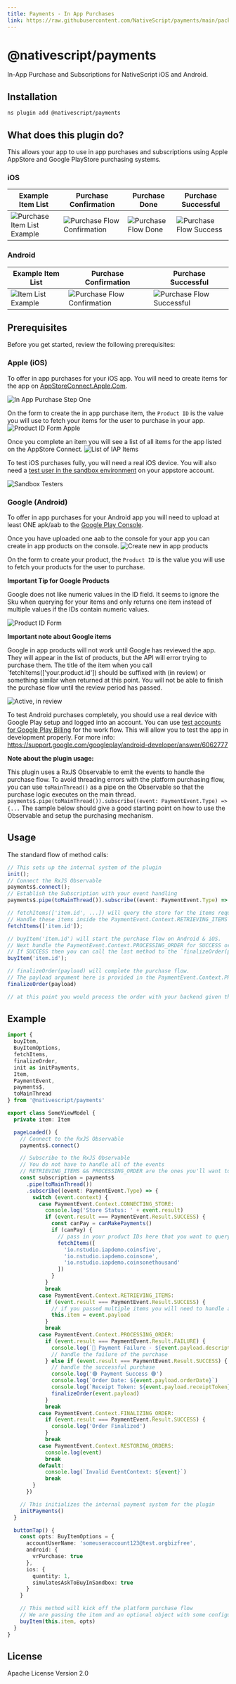 ```yaml
---
title: Payments - In App Purchases
link: https://raw.githubusercontent.com/NativeScript/payments/main/packages/payments/README.md
---
```


# @nativescript/payments

In-App Purchase and Subscriptions for NativeScript iOS and Android.

## Installation

```bash
ns plugin add @nativescript/payments
```

## What does this plugin do?

This allows your app to use in app purchases and subscriptions using Apple AppStore and Google PlayStore purchasing systems.

### iOS

| Example Item List                                                                                                                    | Purchase Confirmation                                                                                                                | Purchase Done                                                                                                                | Purchase Successful                                                                                                             |
| ------------------------------------------------------------------------------------------------------------------------------------ | ------------------------------------------------------------------------------------------------------------------------------------ | ---------------------------------------------------------------------------------------------------------------------------- | ------------------------------------------------------------------------------------------------------------------------------- |
| ![Purchase Item List Example](https://raw.githubusercontent.com/NativeScript/payments/main/assets/payments/images/ios-payments4.png) | ![Purchase Flow Confirmation](https://raw.githubusercontent.com/NativeScript/payments/main/assets/payments/images/ios-payments5.png) | ![Purchase Flow Done](https://raw.githubusercontent.com/NativeScript/payments/main/assets/payments/images/ios-payments6.png) | ![Purchase Flow Success](https://raw.githubusercontent.com/NativeScript/payments/main/assets/payments/images/ios-payments7.png) |

### Android

| Example Item List                                                                                                               | Purchase Confirmation                                                                                                                    | Purchase Successful                                                                                                                    |
| ------------------------------------------------------------------------------------------------------------------------------- | ---------------------------------------------------------------------------------------------------------------------------------------- | -------------------------------------------------------------------------------------------------------------------------------------- |
| ![Item List Example](https://raw.githubusercontent.com/NativeScript/payments/main/assets/payments/images/android-payments3.png) | ![Purchase Flow Confirmation](https://raw.githubusercontent.com/NativeScript/payments/main/assets/payments/images/android-payments4.png) | ![Purchase Flow Successful](https://raw.githubusercontent.com/NativeScript/payments/main/assets/payments/images/android-payments5.png) |

## Prerequisites

Before you get started, review the following prerequisites:

### Apple (iOS)

To offer in app purchases for your iOS app. You will need to create items for the app on [AppStoreConnect.Apple.Com](https://appstoreconnect.apple.com).

![In App Purchase Step One](https://raw.githubusercontent.com/NativeScript/payments/main/assets/payments/images/ios-payments1.png)

On the form to create the in app purchase item, the `Product ID` is the value you will use to fetch your items for the user to purchase in your app.
![Product ID Form Apple](https://raw.githubusercontent.com/NativeScript/payments/main/assets/payments/images/ios-payments2.png)

Once you complete an item you will see a list of all items for the app listed on the AppStore Connect.
![List of IAP Items](https://raw.githubusercontent.com/NativeScript/payments/main/assets/payments/images/ios-payments3.png)

To test iOS purchases fully, you will need a real iOS device. You will also need a [test user in the sandbox environment](https://appstoreconnect.apple.com/access/testers) on your appstore account.

![Sandbox Testers](https://raw.githubusercontent.com/NativeScript/payments/main/assets/payments/images/sandbox-testers.png)

### Google (Android)

To offer in app purchases for your Android app you will need to upload at least ONE apk/aab to the [Google Play Console](https://play.google.com).

Once you have uploaded one aab to the console for your app you can create in app products on the console.
![Create new in app products](https://raw.githubusercontent.com/NativeScript/payments/main/assets/payments/images/android-payments1.png)

On the form to create your product, the `Product ID` is the value you will use to fetch your products for the user to purchase.

**Important Tip for Google Products**

Google does not like numeric values in the ID field. It seems to ignore the Sku when querying for your items and only returns one item instead of multiple values if the IDs contain numeric values.

![Product ID Form](https://raw.githubusercontent.com/NativeScript/payments/main/assets/payments/images/android-payments2.png)

**Important note about Google items**

Google in app products will not work until Google has reviewed the app. They will appear in the list of products, but the API will error trying to purchase them. The title of the item when you call `fetchItems(['your.product.id']) should be suffixed with (in review) or something similar when returned at this point. You will not be able to finish the purchase flow until the review period has passed.

![Active, in review](https://raw.githubusercontent.com/NativeScript/payments/main/assets/payments/images/android-active-inreview.png)

To test Android purchases completely, you should use a real device with Google Play setup and logged into an account. You can use [test accounts
for Google Play Billing](https://developer.android.com/google/play/billing/test) for the work flow. This will allow you to test the app in development properly. For more info: https://support.google.com/googleplay/android-developer/answer/6062777

**Note about the plugin usage:**

This plugin uses a RxJS Observable to emit the events to handle the purchase flow. To avoid threading errors with the platform purchasing flow, you can use `toMainThread()` as a pipe on the Observable so that the purchase logic executes on the main thread. `payments$.pipe(toMainThread()).subscribe((event: PaymentEvent.Type) => {...`
The sample below should give a good starting point on how to use the Observable and setup the purchasing mechanism.

## Usage

The standard flow of method calls:

```typescript
// This sets up the internal system of the plugin
init();
// Connect the RxJS Observable
payments$.connect();
// Establish the Subscription with your event handling
payments$.pipe(toMainThread()).subscribe((event: PaymentEvent.Type) => {...

// fetchItems(['item.id', ...]) will query the store for the items requested.
// Handle these items inside the PaymentEvent.Context.RETRIEVING_ITEMS event.
fetchItems(['item.id']);

// buyItem('item.id') will start the purchase flow on Android & iOS.
// Next handle the PaymentEvent.Context.PROCESSING_ORDER for SUCCESS or FAILURE.
// If SUCCESS then you can call the last method to the `finalizeOrder(payload)` method.
buyItem('item.id');

// finalizeOrder(payload) will complete the purchase flow.
// The payload argument here is provided in the PaymentEvent.Context.PROCESSING_ORDER - SUCCESS event (see below example for detailed usage).
finalizeOrder(payload)

// at this point you would process the order with your backend given the receiptToken from the purchase flow
```

## Example

```typescript
import {
  buyItem,
  BuyItemOptions,
  fetchItems,
  finalizeOrder,
  init as initPayments,
  Item,
  PaymentEvent,
  payments$,
  toMainThread
} from '@nativescript/payments'

export class SomeViewModel {
  private item: Item

  pageLoaded() {
    // Connect to the RxJS Observable
    payments$.connect()

    // Subscribe to the RxJS Observable
    // You do not have to handle all of the events
    // RETRIEVING_ITEMS && PROCESSING_ORDER are the ones you'll want to use to handle the purchase flow
    const subscription = payments$
      .pipe(toMainThread())
      .subscribe((event: PaymentEvent.Type) => {
        switch (event.context) {
          case PaymentEvent.Context.CONNECTING_STORE:
            console.log('Store Status: ' + event.result)
            if (event.result === PaymentEvent.Result.SUCCESS) {
              const canPay = canMakePayments()
              if (canPay) {
                // pass in your product IDs here that you want to query for
                fetchItems([
                  'io.nstudio.iapdemo.coinsfive',
                  'io.nstudio.iapdemo.coinsone',
                  'io.nstudio.iapdemo.coinsonethousand'
                ])
              }
            }
            break
          case PaymentEvent.Context.RETRIEVING_ITEMS:
            if (event.result === PaymentEvent.Result.SUCCESS) {
              // if you passed multiple items you will need to handle accordingly for your app
              this.item = event.payload
            }
            break
          case PaymentEvent.Context.PROCESSING_ORDER:
            if (event.result === PaymentEvent.Result.FAILURE) {
              console.log(`🛑 Payment Failure - ${event.payload.description} 🛑`)
              // handle the failure of the purchase
            } else if (event.result === PaymentEvent.Result.SUCCESS) {
              // handle the successful purchase
              console.log('🟢 Payment Success 🟢')
              console.log(`Order Date: ${event.payload.orderDate}`)
              console.log(`Receipt Token: ${event.payload.receiptToken}`)
              finalizeOrder(event.payload)
            }
            break
          case PaymentEvent.Context.FINALIZING_ORDER:
            if (event.result === PaymentEvent.Result.SUCCESS) {
              console.log('Order Finalized')
            }
            break
          case PaymentEvent.Context.RESTORING_ORDERS:
            console.log(event)
            break
          default:
            console.log(`Invalid EventContext: ${event}`)
            break
        }
      })

    // This initializes the internal payment system for the plugin
    initPayments()
  }

  buttonTap() {
    const opts: BuyItemOptions = {
      accountUserName: 'someuseraccount123@test.orgbizfree',
      android: {
        vrPurchase: true
      },
      ios: {
        quantity: 1,
        simulatesAskToBuyInSandbox: true
      }
    }

    // This method will kick off the platform purchase flow
    // We are passing the item and an optional object with some configuration
    buyItem(this.item, opts)
  }
}
```

## License

Apache License Version 2.0
